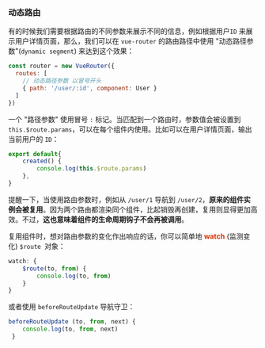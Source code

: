 ### 动态路由 
有的时候我们需要根据路由的不同参数来展示不同的信息，例如根据用户```ID``` 来展示用户详情页面，那么，我们可以在 ```vue-router``` 的路由路径中使用 "动态路径参数"(```dynamic segment```) 来达到这个效果：
```JavaScript
const router = new VueRouter({
  routes: [
    // 动态路径参数 以冒号开头
    { path: '/user/:id', component: User }
  ]
})
```
一个 "路径参数" 使用冒号 ``` : ``` 标记。当匹配到一个路由时，参数值会被设置到 ```this.$route.params```，可以在每个组件内使用。比如可以在用户详情页面，输出当前用户的 ```ID```：
```JavaScript
export default{ 
    created() {
        console.log(this.$route.params)
    }, 
}
```
提醒一下，当使用路由参数时，例如从 ```/user/1``` 导航到 ```/user/2```，**原来的组件实例会被复用**。因为两个路由都渲染同个组件，比起销毁再创建，复用则显得更加高效。不过，**这也意味着组件的生命周期钩子不会再被调用**。

复用组件时，想对路由参数的变化作出响应的话，你可以简单地 **<font color="#d63200">watch</font>** (监测变化) ```$route ```对象：
```JavaScript
watch: {
    $route(to, from) { 
        console.log(to, from)
    }
}
```
或者使用 ```beforeRouteUpdate``` 导航守卫：
```JavaScript
beforeRouteUpdate (to, from, next) {
    console.log(to, from, next)
 }
```